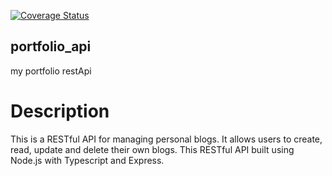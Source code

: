 [![Coverage Status](https://coveralls.io/repos/github/MC-Knight/portfolio_api/badge.svg?branch=ft-api-docs)](https://coveralls.io/github/MC-Knight/portfolio_api?branch=ft-api-docs)

## portfolio_api

my portfolio restApi

# Description

This is a RESTful API for managing personal blogs. It allows users to create, read, update and delete their own blogs. This RESTful API built using Node.js with Typescript and Express.
